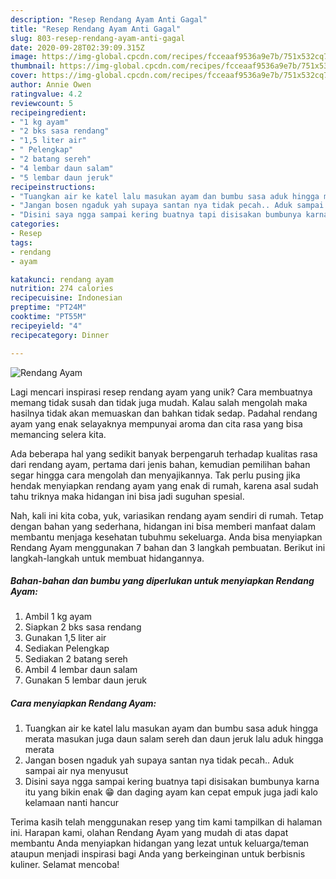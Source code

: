 ```yaml
---
description: "Resep Rendang Ayam Anti Gagal"
title: "Resep Rendang Ayam Anti Gagal"
slug: 803-resep-rendang-ayam-anti-gagal
date: 2020-09-28T02:39:09.315Z
image: https://img-global.cpcdn.com/recipes/fcceaaf9536a9e7b/751x532cq70/rendang-ayam-foto-resep-utama.jpg
thumbnail: https://img-global.cpcdn.com/recipes/fcceaaf9536a9e7b/751x532cq70/rendang-ayam-foto-resep-utama.jpg
cover: https://img-global.cpcdn.com/recipes/fcceaaf9536a9e7b/751x532cq70/rendang-ayam-foto-resep-utama.jpg
author: Annie Owen
ratingvalue: 4.2
reviewcount: 5
recipeingredient:
- "1 kg ayam"
- "2 bks sasa rendang"
- "1,5 liter air"
- " Pelengkap"
- "2 batang sereh"
- "4 lembar daun salam"
- "5 lembar daun jeruk"
recipeinstructions:
- "Tuangkan air ke katel lalu masukan ayam dan bumbu sasa aduk hingga merata masukan juga daun salam sereh dan daun jeruk lalu aduk hingga merata"
- "Jangan bosen ngaduk yah supaya santan nya tidak pecah.. Aduk sampai air nya menyusut"
- "Disini saya ngga sampai kering buatnya tapi disisakan bumbunya karna itu yang bikin enak 😁 dan daging ayam kan cepat empuk juga jadi kalo kelamaan nanti hancur"
categories:
- Resep
tags:
- rendang
- ayam

katakunci: rendang ayam 
nutrition: 274 calories
recipecuisine: Indonesian
preptime: "PT24M"
cooktime: "PT55M"
recipeyield: "4"
recipecategory: Dinner

---
```



![Rendang Ayam](https://img-global.cpcdn.com/recipes/fcceaaf9536a9e7b/751x532cq70/rendang-ayam-foto-resep-utama.jpg)

Lagi mencari inspirasi resep rendang ayam yang unik? Cara membuatnya memang tidak susah dan tidak juga mudah. Kalau salah mengolah maka hasilnya tidak akan memuaskan dan bahkan tidak sedap. Padahal rendang ayam yang enak selayaknya mempunyai aroma dan cita rasa yang bisa memancing selera kita.



Ada beberapa hal yang sedikit banyak berpengaruh terhadap kualitas rasa dari rendang ayam, pertama dari jenis bahan, kemudian pemilihan bahan segar hingga cara mengolah dan menyajikannya. Tak perlu pusing jika hendak menyiapkan rendang ayam yang enak di rumah, karena asal sudah tahu triknya maka hidangan ini bisa jadi suguhan spesial.


Nah, kali ini kita coba, yuk, variasikan rendang ayam sendiri di rumah. Tetap dengan bahan yang sederhana, hidangan ini bisa memberi manfaat dalam membantu menjaga kesehatan tubuhmu sekeluarga. Anda bisa menyiapkan Rendang Ayam menggunakan 7 bahan dan 3 langkah pembuatan. Berikut ini langkah-langkah untuk membuat hidangannya.

<!--inarticleads1-->

##### Bahan-bahan dan bumbu yang diperlukan untuk menyiapkan Rendang Ayam:

1. Ambil 1 kg ayam
1. Siapkan 2 bks sasa rendang
1. Gunakan 1,5 liter air
1. Sediakan  Pelengkap
1. Sediakan 2 batang sereh
1. Ambil 4 lembar daun salam
1. Gunakan 5 lembar daun jeruk




<!--inarticleads2-->

##### Cara menyiapkan Rendang Ayam:

1. Tuangkan air ke katel lalu masukan ayam dan bumbu sasa aduk hingga merata masukan juga daun salam sereh dan daun jeruk lalu aduk hingga merata
1. Jangan bosen ngaduk yah supaya santan nya tidak pecah.. Aduk sampai air nya menyusut
1. Disini saya ngga sampai kering buatnya tapi disisakan bumbunya karna itu yang bikin enak 😁 dan daging ayam kan cepat empuk juga jadi kalo kelamaan nanti hancur




Terima kasih telah menggunakan resep yang tim kami tampilkan di halaman ini. Harapan kami, olahan Rendang Ayam yang mudah di atas dapat membantu Anda menyiapkan hidangan yang lezat untuk keluarga/teman ataupun menjadi inspirasi bagi Anda yang berkeinginan untuk berbisnis kuliner. Selamat mencoba!
